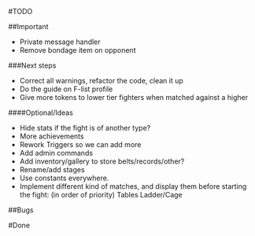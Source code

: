 #TODO

##Important
-   Private message handler
-   Remove bondage item on opponent

###Next steps
-   Correct all warnings, refactor the code, clean it up
-   Do the guide on F-list profile
-   Give more tokens to lower tier fighters when matched against a higher

####Optional/Ideas
-   Hide stats if the fight is of another type?
-   More achievements
-   Rework Triggers so we can add more
-   Add admin commands
-   Add inventory/gallery to store belts/records/other?
-   Rename/add stages
-   Use constants everywhere.
-   Implement different kind of matches, and display them before starting the fight: (in order of priority)
    Tables
    Ladder/Cage

##Bugs


#Done

